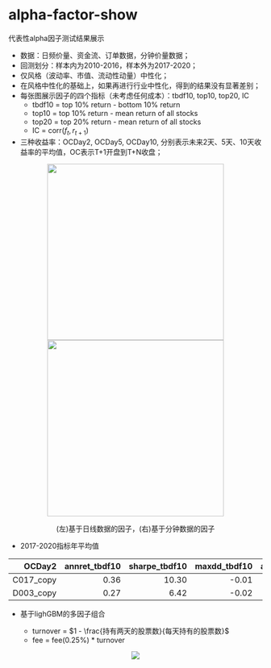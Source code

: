 # alpha-factor-show
代表性alpha因子测试结果展示
* 数据：日频价量、资金流、订单数据，分钟价量数据；
* 回测划分：样本内为2010-2016，样本外为2017-2020；
* 仅风格（波动率、市值、流动性动量）中性化；
* 在风格中性化的基础上，如果再进行行业中性化，得到的结果没有显著差别；
* 每张图展示因子的四个指标（未考虑任何成本）：tbdf10, top10, top20, IC
  - tbdf10 = top 10% return - bottom 10% return
  - top10 = top 10% return - mean return of all stocks
  - top20 = top 20% return - mean return of all stocks
  - IC = corr($f_t, r_{t+1}$)
* 三种收益率：OCDay2, OCDay5, OCDay10, 分别表示未来2天、5天、10天收益率的平均值，OC表示T+1开盘到T+N收盘；

<p align="center">
<img src="https://github.com/Jensenberg/alpha-factor-show/blob/master/C017_copy_figures_20100104_20200605.png" width="350"/><img src="https://github.com/Jensenberg/alpha-factor-show/blob/master/D003_copy_figures_20100104_20200605.png" width="350"/></p>

<p align="center">(左)基于日线数据的因子，(右)基于分钟数据的因子</p>

* 2017-2020指标年平均值

| OCDay2| annret_tbdf10 | sharpe_tbdf10 | maxdd_tbdf10 | annret_top10 | sharpe_top10 | maxdd_top10 | annret_top20 | sharpe_top20 | maxdd_top20 | mean_IC | tstat_IC |
| -------: | ------------: | ------------: | -----------: | -----------: | -----------: | ----------: | -----------: | -----------: | ----------: | ------: | -------: |
|C017_copy|          0.36 |          10.30 |        -0.01 |         0.16 |         7.44 |       -0.01 |         0.13 |         8.62 |       -0.01 |    0.03 |    11.53 |
|D003_copy| 0.27          | 6.42          | -0.02        | 0.14         | 5.24         | -0.01       | 0.10         | 5.74         | -0.01       | 0.02    | 7.69     |

* 基于lighGBM的多因子组合

  - turnover = $1 - \frac{持有两天的股票数}{每天持有的股票数}$
  - fee = fee(0.25%) * turnover
  
<p align="center">
<img src="https://github.com/Jensenberg/alpha-factor-show/blob/master/lgb-reg-cumsum.png"/></p>
